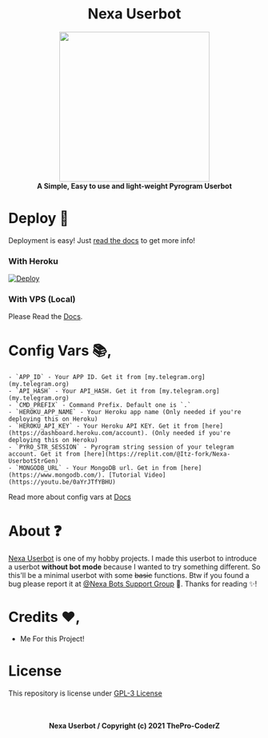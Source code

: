 <h1 align="center"> 
   Nexa Userbot 
</h1>

<p align="center">
  <a href="#"><img src="https://telegra.ph/file/a2471aa31028b2c429390.jpg" width="300" height="300"></a> </br>
  <b>A Simple, Easy to use and light-weight Pyrogram Userbot</b>
</p>

# Deploy 🛫
Deployment is easy! Just [read the docs](https://nexaub.itz-fork.xyz/docs/get-started/) to get more info!

### With Heroku
[![Deploy](https://www.herokucdn.com/deploy/button.svg)](https://heroku.com/deploy?template=https://github.com/ThePro-CoderZ/Nexa-Userbot)

### With VPS (Local)
Please Read the [Docs](https://nexaub.itz-fork.xyz/docs/get-started/installation/#with-vps-local).

# Config Vars 📚,
```
- `APP_ID` - Your APP ID. Get it from [my.telegram.org](my.telegram.org)
- `API_HASH` - Your API_HASH. Get it from [my.telegram.org](my.telegram.org)
- `CMD_PREFIX` - Command Prefix. Default one is `.`
- `HEROKU_APP_NAME` - Your Heroku app name (Only needed if you're deploying this on Heroku)
- `HEROKU_API_KEY` - Your Heroku API KEY. Get it from [here](https://dashboard.heroku.com/account). (Only needed if you're deploying this on Heroku)
- `PYRO_STR_SESSION` - Pyrogram string session of your telegram account. Get it from [here](https://replit.com/@Itz-fork/Nexa-UserbotStrGen)
- `MONGODB_URL` - Your MongoDB url. Get in from [here](https://www.mongodb.com/). [Tutorial Video](https://youtu.be/0aYrJTfYBHU)
```
Read more about config vars at [Docs](https://nexaub.itz-fork.xyz/docs/get-started/configs/)

# About ❓
[Nexa Userbot](https://github.com/ThePro-CoderZ/Nexa-Userbot) is one of my hobby projects. I made this userbot to introduce a userbot **without bot mode** because I wanted to try something different. So this'll be a minimal userbot with some ~~basic~~ functions. Btw if you found a bug please report it at [@Nexa Bots Support Group](https://t.me/TheArjvps) 🐞. Thanks for reading ✨!

# Credits ❤️,
- Me For this Project!

# License
This repository is license under [GPL-3 License](https://github.com/ThePro-CoderZ/Nexa-Userbot/blob/master/LICENSE)

<p align="center">
  </br></br>
  <b>Nexa Userbot / Copyright (c) 2021 ThePro-CoderZ</b>
</p>
